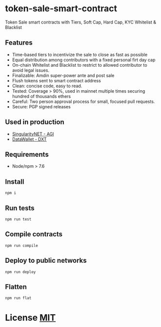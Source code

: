# token-sale-smart-contract
Token Sale smart contracts with Tiers, Soft Cap, Hard Cap, KYC Whitelist &amp; Blacklist

## Features

* Time-based tiers to incentivize the sale to close as fast as possible
* Equal distribution among contributors with a fixed personal firt day cap  
* On-chain Whitelist and Blacklist to restrict to allowed contributor to avoid legal issues.
* Finalizable: Amdin super-power ante and post sale
* Flush tokens sent to smart contract address
* Clean: concise code, easy to read.
* Tested: Coverage > 90%, used in mainnet multiple times securing hundred of thousands ethers
* Careful: Two person approval process for small, focused pull requests.
* Secure: PGP signed releases

## Used in production

* [SingularityNET - AGI](https://singularitynet.io)
* [DataWallet - DXT](https://datawallet.com)

## Requirements

* Node/npm > 7.6

## Install

`npm i`

## Run tests

`npm run test`

## Compile contracts 

`npm run compile`

## Deploy to public networks

`npm run deploy`

## Flatten

`npm run flat`

# License [MIT](https://github.com/vulpemventures/token-sale-smart-contract/blob/master/LICENSE)
